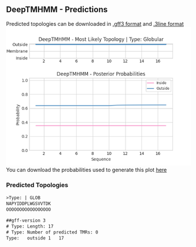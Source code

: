 ## DeepTMHMM - Predictions
Predicted topologies can be downloaded in [.gff3 format](TMRs.gff3) and [.3line format](predicted_topologies.3line)
![picture](plot.png)
You can download the probabilities used to generate this plot [here](Type:_probs.csv)
### Predicted Topologies
```
>Type: | GLOB
NAPYIDDPLWGSVVTDK
OOOOOOOOOOOOOOOOO

```


```
##gff-version 3
# Type: Length: 17
# Type: Number of predicted TMRs: 0
Type:	outside	1	17				

```

